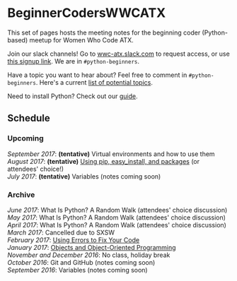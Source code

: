 # BeginnerCodersWWCATX

This set of pages hosts the meeting notes for the beginning coder (Python-based)
meetup for Women Who Code ATX.

Join our slack channels! Go to [wwc-atx.slack.com](https://wwc-atx.slack.com/)
to request access, or use [this signup link](https://docs.google.com/a/academicworks.com/forms/d/e/1FAIpQLSfhijux9e9xRE3Djbc_RheYoYQ7C7UpdHuIl58wlgvjLFA0Iw/viewform). We are in `#python-beginners`.

Have a topic you want to hear about? Feel free to comment in `#python-beginners`.
Here's a current [list of potential topics](meetups/potentialTopics.md).

Need to install Python? Check out our [guide](install.md).

## Schedule

### Upcoming

*September 2017*: **(tentative)** Virtual environments and how to use them<br/>
*August 2017*: **(tentative)** [Using pip, easy_install, and packages](meetups/packages.md) (or attendees' choice!)<br/>
*July 2017*: **(tentative)** Variables (notes coming soon)<br/>

### Archive

*June 2017*: What Is Python? A Random Walk (attendees' choice discussion)<br/>
*May 2017*: What Is Python? A Random Walk (attendees' choice discussion)<br/>
*April 2017*: What Is Python? A Random Walk (attendees' choice discussion)<br/>
*March 2017*: Cancelled due to SXSW<br/>
*February 2017*: [Using Errors to Fix Your Code](meetups/errors.md)<br/>
*January 2017*: [Objects and Object-Oriented Programming](meetups/objects.md)<br/>
*November and December 2016*: No class, holiday break<br/>
*October 2016*: Git and GitHub (notes coming soon)<br/>
*September 2016*: Variables (notes coming soon)<br/>

